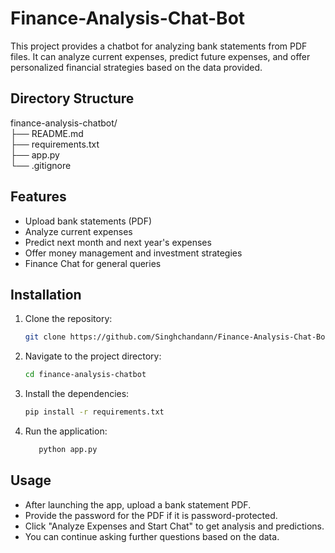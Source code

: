 # Finance-Analysis-Chat-Bot
This project provides a chatbot for analyzing bank statements from PDF files. It can analyze current expenses, predict future expenses, and offer personalized financial strategies based on the data provided.

## Directory Structure  
finance-analysis-chatbot/  
├── README.md  
├── requirements.txt  
├── app.py  
└── .gitignore  

## Features

- Upload bank statements (PDF)
- Analyze current expenses
- Predict next month and next year's expenses
- Offer money management and investment strategies
- Finance Chat for general queries

## Installation

1. Clone the repository:
   ```bash
   git clone https://github.com/Singhchandann/Finance-Analysis-Chat-Bot.git
   ```
2. Navigate to the project directory:
   ```bash
   cd finance-analysis-chatbot
   ```
3. Install the dependencies:
   ```bash
   pip install -r requirements.txt
   ```
4. Run the application:
   ```bash
      python app.py
   ```
## Usage
 * After launching the app, upload a bank statement PDF.  
 * Provide the password for the PDF if it is password-protected.  
 * Click "Analyze Expenses and Start Chat" to get analysis and predictions.  
 * You can continue asking further questions based on the data.
